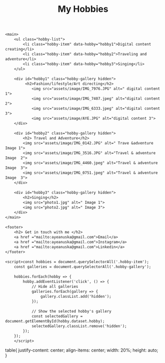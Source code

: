 <header>
        <h1> My Hobbies </h1>
    </header>

    <main>
        <ul class="hobby-list">
            <li class="hobby-item" data-hobby="hobby1">Digital content creating</li>
            <li class="hobby-item" data-hobby="hobby2">Traveling and adventure</li>
            <li class="hobby-item" data-hobby="hobby3">Singing</li>
        </ul>   

        <div id="hobby1" class="hobby-gallery hidden">
             <h2>Fashion/lifestyle/Art directing</h2>
                <img src="assets/image/IMG_7976.JPG" alt=" digital content 1">
                <img src="assets/image/IMG_7407.jpeg" alt="digital content 2">
                <img src="assets/image/IMG_6333.jpeg" alt="digital content 3">
                <img src="assets/image/AYE.JPG" alt="digital content 3">
        </div>

        <div id="hobby2" class="hobby-gallery hidden">
            <h2> Travel and Adventure</h2>
            <img src="assets/image/IMG_0142.JPG" alt=" Trave &adventure Image 1">
            <img src="assets/image/IMG_3516.JPG" alt="Travel & adventure Image  2">
            <img src="assets/image/IMG_4460.jpeg" alt="Travel & adventure Image  3">
            <img src="assets/image/IMG_0751.jpeg" alt="Travel & adventure Image  3">
        </div>

        <div id="hobby3" class="hobby-gallery hidden">
            <h2>Singing</h2>
            <img src="photo1.jpg" alt=" Image 1">
            <img src="photo2.jpg" alt=" Image 3">
        </div>
    </main>

    <footer> 
        <h2> Get in touch with me </h2>
        <a href ="mailto:ayeanuska@gmail.com">Email</a> 
        <a href ="mailto:ayeanuska@gmail.com">Instagram</a> 
        <a href ="mailto:ayeanuska@gmail.com">Linkedin</a> 
    </footer>

    <script>const hobbies = document.querySelectorAll('.hobby-item');
        const galleries = document.querySelectorAll('.hobby-gallery');
        
        hobbies.forEach(hobby => {
            hobby.addEventListener('click', () => {
                // Hide all galleries
                galleries.forEach(gallery => {
                    gallery.classList.add('hidden');
                });
        
                // Show the selected hobby's gallery
                const selectedGallery = document.getElementById(hobby.dataset.hobby);
                selectedGallery.classList.remove('hidden');
            });
        });
        </script>


table{
  justify-content: center;
  align-items: center;
  width: 20%; 
  height: auto; 
 }
